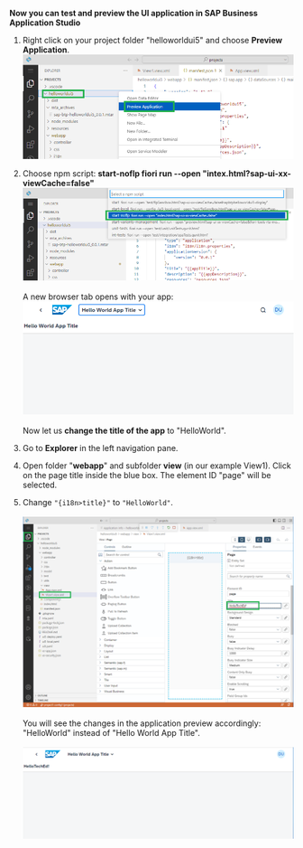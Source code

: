 **Now you can test and preview the UI application in SAP Business Application Studio**

1. Right click on your project folder "helloworldui5" and choose **Preview Application**.<br /><img src="/exercises/images/Preview_Application.png" width="750"><br />

 

2. Choose npm script: **start-noflp fiori run --open "intex.html?sap-ui-xx-viewCache=false"**<img src="/exercises/images/Start_noflp.png" width="750"><br /><br />
A new browser tab opens with your app:<img src="/exercises/images/App_generated_new.png" width="750"><br /><br />
Now let us **change the title of the app** to "HelloWorld".<br />

3. Go to **Explorer** in the left navigation pane.

4. Open folder "**webapp**" and subfolder **view** (in our example View1). Click on the page title inside the blue box. The element ID "page" will be selected.

5. Change <code>"{i18n>title}"</code> to <code>"HelloWorld"</code>.<br /><br />
<img src="/exercises/images/App_title_TechEd_new.png" ><br /><br />
You will see the changes in the application preview accordingly: "HelloWorld" instead of "Hello World App Title".<br /><br /><img src="/exercises/images/App_new.png" width="750">
 

 

 
